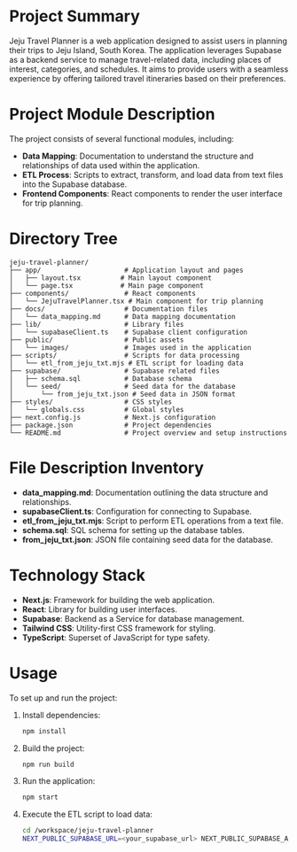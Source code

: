 # Project Summary
Jeju Travel Planner is a web application designed to assist users in planning their trips to Jeju Island, South Korea. The application leverages Supabase as a backend service to manage travel-related data, including places of interest, categories, and schedules. It aims to provide users with a seamless experience by offering tailored travel itineraries based on their preferences.

# Project Module Description
The project consists of several functional modules, including:
- **Data Mapping**: Documentation to understand the structure and relationships of data used within the application.
- **ETL Process**: Scripts to extract, transform, and load data from text files into the Supabase database.
- **Frontend Components**: React components to render the user interface for trip planning.

# Directory Tree
```
jeju-travel-planner/
├── app/                     # Application layout and pages
│   ├── layout.tsx          # Main layout component
│   └── page.tsx            # Main page component
├── components/              # React components
│   └── JejuTravelPlanner.tsx # Main component for trip planning
├── docs/                    # Documentation files
│   └── data_mapping.md      # Data mapping documentation
├── lib/                     # Library files
│   └── supabaseClient.ts    # Supabase client configuration
├── public/                  # Public assets
│   └── images/              # Images used in the application
├── scripts/                 # Scripts for data processing
│   └── etl_from_jeju_txt.mjs # ETL script for loading data
├── supabase/                # Supabase related files
│   ├── schema.sql           # Database schema
│   └── seed/                # Seed data for the database
│       └── from_jeju_txt.json # Seed data in JSON format
├── styles/                  # CSS styles
│   └── globals.css          # Global styles
├── next.config.js           # Next.js configuration
├── package.json             # Project dependencies
└── README.md                # Project overview and setup instructions
```

# File Description Inventory
- **data_mapping.md**: Documentation outlining the data structure and relationships.
- **supabaseClient.ts**: Configuration for connecting to Supabase.
- **etl_from_jeju_txt.mjs**: Script to perform ETL operations from a text file.
- **schema.sql**: SQL schema for setting up the database tables.
- **from_jeju_txt.json**: JSON file containing seed data for the database.

# Technology Stack
- **Next.js**: Framework for building the web application.
- **React**: Library for building user interfaces.
- **Supabase**: Backend as a Service for database management.
- **Tailwind CSS**: Utility-first CSS framework for styling.
- **TypeScript**: Superset of JavaScript for type safety.

# Usage
To set up and run the project:
1. Install dependencies:
   ```bash
   npm install
   ```
2. Build the project:
   ```bash
   npm run build
   ```
3. Run the application:
   ```bash
   npm start
   ```
4. Execute the ETL script to load data:
   ```bash
   cd /workspace/jeju-travel-planner
   NEXT_PUBLIC_SUPABASE_URL=<your_supabase_url> NEXT_PUBLIC_SUPABASE_ANON_KEY=<your_anon_key> node ./scripts/etl_from_jeju_txt.mjs
   ```
